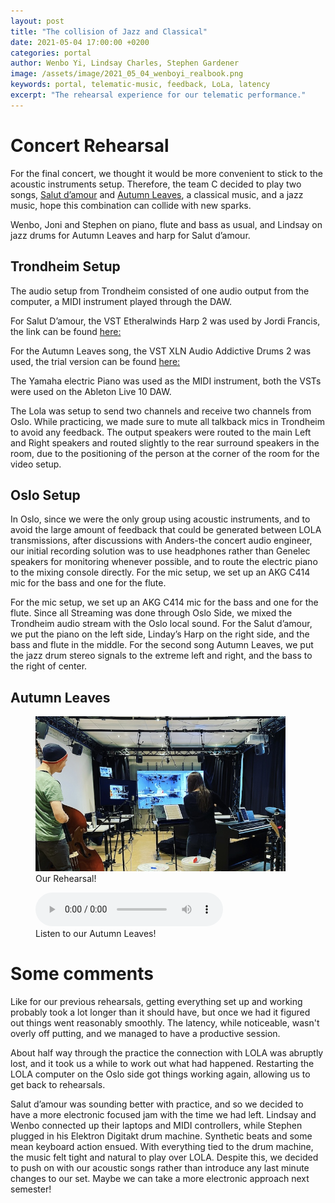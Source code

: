 ```yaml
---
layout: post
title: "The collision of Jazz and Classical"
date: 2021-05-04 17:00:00 +0200
categories: portal
author: Wenbo Yi, Lindsay Charles, Stephen Gardener
image: /assets/image/2021_05_04_wenboyi_realbook.png
keywords: portal, telematic-music, feedback, LoLa, latency
excerpt: "The rehearsal experience for our telematic performance."
---
```


# Concert Rehearsal

For the final concert, we thought it would be more convenient to stick to the acoustic instruments setup. Therefore, the team C decided to play two songs, [Salut d’amour](https://mct-master.github.io/portal/2021/02/28/joni-teamcjam.html) and [Autumn Leaves](https://www.youtube.com/watch?v=ZEMCeymW1Ow), a classical music, and a jazz music, hope this combination can collide with new sparks.

Wenbo, Joni and Stephen on piano, flute and bass as usual, and Lindsay on jazz drums for Autumn Leaves and harp for Salut d’amour.

## Trondheim Setup

The audio setup from Trondheim consisted of one audio output from the computer, a MIDI instrument played through the DAW.

For Salut D’amour, the VST Etheralwinds Harp 2 was used by Jordi Francis, the link can be found [here:](https://vis.versilstudios.com/etherealwinds-harp.html)

For the Autumn Leaves song, the VST XLN Audio Addictive Drums 2 was used, the trial version can be found [here:](https://www.xlnaudio.com/demos)

The Yamaha electric Piano was used as the MIDI instrument, both the VSTs were used on the Ableton Live 10 DAW.

The Lola was setup to send two channels and receive two channels from Oslo. While practicing, we made sure to mute all talkback mics in Trondheim to avoid any feedback. The output speakers were routed to the main Left and Right speakers and routed slightly to the rear surround speakers in the room, due to the positioning of the person at the corner of the room for the video setup.


## Oslo Setup

In Oslo, since we were the only group using acoustic instruments, and to avoid the large amount of feedback that could be generated between LOLA transmissions, after discussions with Anders-the concert audio engineer, our initial recording solution was to use headphones rather than Genelec speakers for monitoring whenever possible, and to route the electric piano to the mixing console directly. For the mic setup, we set up an AKG C414 mic for the bass and one for the flute.

For the mic setup, we set up an AKG C414 mic for the bass and one for the flute. Since all Streaming was done through Oslo Side, we mixed the Trondheim audio stream with the Oslo local sound. For the Salut d’amour, we put the piano on the left side, Linday’s Harp on the right side, and the bass and flute in the middle. For the second song Autumn Leaves, we put the jazz drum stereo signals to the extreme left and right, and the bass to the right of center.

## Autumn Leaves
<figure style="float: auto">
   <img src="/assets/image/2021_05_04_wenboyi_rehea.jpg" alt="" title="Our Rehearsal!" width="400"/> <figcaption>Our Rehearsal!</figcaption>
</figure>


<figure style="float: none">
  <audio controls>
    <source src="https://drive.google.com/uc?&id=1u_uC5TdZ5v2vBuo7SIh4CZ3x0nsv2bjN" type="audio/mpeg">
    Listen to our Autumn Leaves!
  </audio>
  <figcaption>Listen to our Autumn Leaves!</figcaption>
</figure>

# Some comments

Like for our previous rehearsals, getting everything set up and working probably took a lot longer than it should have, but once we had it figured out things went reasonably smoothly. The latency, while noticeable, wasn't overly off putting, and we managed to have a productive session.

About half way through the practice the connection with LOLA was abruptly lost, and it took us a while to work out what had happened. Restarting the LOLA computer on the Oslo side got things working again, allowing us to get back to rehearsals.

Salut d’amour was sounding better with practice, and so we decided to have a more electronic focused jam with the time we had left. Lindsay and Wenbo connected up their laptops and MIDI controllers, while Stephen plugged in his Elektron Digitakt drum machine. Synthetic beats and some mean keyboard action ensued. With everything tied to the drum machine, the music felt tight and natural to play over LOLA. Despite this, we decided to push on with our acoustic songs rather than introduce any last minute changes to our set. Maybe we can take a more electronic approach next semester!
